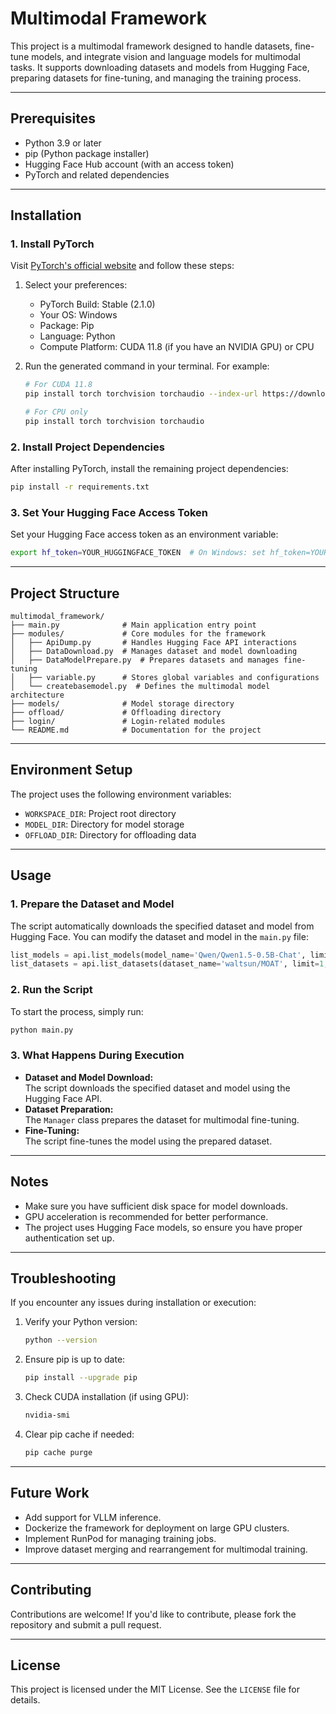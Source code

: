 # Multimodal Framework

This project is a multimodal framework designed to handle datasets, fine-tune models, and integrate vision and language models for multimodal tasks. It supports downloading datasets and models from Hugging Face, preparing datasets for fine-tuning, and managing the training process.

---

## Prerequisites

- Python 3.9 or later
- pip (Python package installer)
- Hugging Face Hub account (with an access token)
- PyTorch and related dependencies

---

## Installation

### 1. Install PyTorch

Visit [PyTorch's official website](https://pytorch.org/get-started/locally/) and follow these steps:

1. Select your preferences:
   - PyTorch Build: Stable (2.1.0)
   - Your OS: Windows
   - Package: Pip
   - Language: Python
   - Compute Platform: CUDA 11.8 (if you have an NVIDIA GPU) or CPU

2. Run the generated command in your terminal. For example:
   ```bash
   # For CUDA 11.8
   pip install torch torchvision torchaudio --index-url https://download.pytorch.org/whl/cu118

   # For CPU only
   pip install torch torchvision torchaudio
   ```

### 2. Install Project Dependencies

After installing PyTorch, install the remaining project dependencies:

```bash
pip install -r requirements.txt
```

### 3. Set Your Hugging Face Access Token

Set your Hugging Face access token as an environment variable:
```bash
export hf_token=YOUR_HUGGINGFACE_TOKEN  # On Windows: set hf_token=YOUR_HUGGINGFACE_TOKEN
```

---

## Project Structure

```
multimodal_framework/
├── main.py              # Main application entry point
├── modules/             # Core modules for the framework
│   ├── ApiDump.py       # Handles Hugging Face API interactions
│   ├── DataDownload.py  # Manages dataset and model downloading
│   ├── DataModelPrepare.py  # Prepares datasets and manages fine-tuning
│   ├── variable.py      # Stores global variables and configurations
│   └── createbasemodel.py  # Defines the multimodal model architecture
├── models/              # Model storage directory
├── offload/             # Offloading directory
├── login/               # Login-related modules
└── README.md            # Documentation for the project
```

---

## Environment Setup

The project uses the following environment variables:
- `WORKSPACE_DIR`: Project root directory
- `MODEL_DIR`: Directory for model storage
- `OFFLOAD_DIR`: Directory for offloading data

---

## Usage

### **1. Prepare the Dataset and Model**
The script automatically downloads the specified dataset and model from Hugging Face. You can modify the dataset and model in the `main.py` file:
```python
list_models = api.list_models(model_name='Qwen/Qwen1.5-0.5B-Chat', limit=1, gated=False)
list_datasets = api.list_datasets(dataset_name='waltsun/MOAT', limit=1, gated=False)
```

### **2. Run the Script**
To start the process, simply run:
```bash
python main.py
```

### **3. What Happens During Execution**
- **Dataset and Model Download:**  
  The script downloads the specified dataset and model using the Hugging Face API.
- **Dataset Preparation:**  
  The `Manager` class prepares the dataset for multimodal fine-tuning.
- **Fine-Tuning:**  
  The script fine-tunes the model using the prepared dataset.

---

## Notes

- Make sure you have sufficient disk space for model downloads.
- GPU acceleration is recommended for better performance.
- The project uses Hugging Face models, so ensure you have proper authentication set up.

---

## Troubleshooting

If you encounter any issues during installation or execution:

1. Verify your Python version:
   ```bash
   python --version
   ```
2. Ensure pip is up to date:
   ```bash
   pip install --upgrade pip
   ```
3. Check CUDA installation (if using GPU):
   ```bash
   nvidia-smi
   ```
4. Clear pip cache if needed:
   ```bash
   pip cache purge
   ```

---

## Future Work

- Add support for VLLM inference.
- Dockerize the framework for deployment on large GPU clusters.
- Implement RunPod for managing training jobs.
- Improve dataset merging and rearrangement for multimodal training.

---

## Contributing

Contributions are welcome! If you'd like to contribute, please fork the repository and submit a pull request.

---

## License

This project is licensed under the MIT License. See the `LICENSE` file for details.
